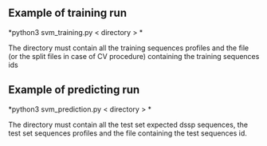 ## Example of training run
*python3 svm_training.py < directory > *
 
The directory must contain all the training sequences profiles and the file (or the split files in case of CV procedure) containing the training sequences ids
  
## Example of predicting run

*python3 svm_prediction.py < directory > *
 
The directory must contain all the test set expected dssp sequences, the test set sequences profiles and the file containing the test sequences id.
